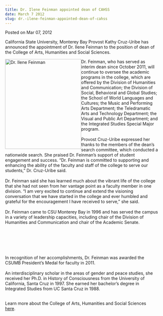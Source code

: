 ```yaml
---
title: Dr. Ilene Feinman appointed dean of CAHSS
date: March 7 2012
slug: dr.-ilene-feinman-appointed-dean-of-cahss
---
```





<span class="date">Posted on Mar 07, 2012    </span>
<p>California State University, Monterey Bay Provost Kathy
Cruz-Uribe has announced the appointment of Dr. Ilene Feinman to
the position of dean of the College of Arts, Humanities and Social
Sciences.</p>
<p><img alt="Dr. Ilene Feinman" src="http://news.csumb.edu/sites/default/files/65/attachments/news/images/feinman.ilene_.small__0.jpg" style="float:left; width:250px; height:295px">Dr. Feinman, who
has served as interim dean since October 2011, will continue to
oversee the academic programs in the college, which are offered by
the Division of Humanities and Communication; the Division of
Social, Behavioral and Global Studies; the School of World
Languages and Cultures; the Music and Performing Arts Department;
the Teledramatic Arts and Technology Department; the Visual and
Public Art Department; and the Integrated Studies Special Major
program.<br>
<br>
Provost Cruz-Uribe expressed her thanks to the members of the
dean&#x2019;s search committee, which conducted a nationwide search. She
praised Dr. Feinman&#x2019;s support of student engagement and success.
&#x201C;Dr. Feinman is committed to supporting and enhancing the ability
of the faculty and staff of the college to serve our students,&#x201D; Dr.
Cruz-Uribe said.<br>
<br>
Dr. Feinman said she has learned much about the vibrant life of the
college that she had not seen from her vantage point as a faculty
member in one division. &#x201C;I am very excited to continue and extend
the visioning conversation that we have started in the college and
ever humbled and grateful for the encouragement I have received to
serve,&#x201D; she said.<br>
<br>
Dr. Feinman came to CSU Monterey Bay in 1996 and has served the
campus in a variety of leadership capacities, including chair of
the Division of Humanities and Communication and chair of the
Academic Senate.</br></br></br></br></br></br></img></p>
<p>In recognition of her accomplishments, Dr. Feinman was awarded
the CSUMB President&#x2019;s Medal for faculty in 2011.<br>
<br>
An interdisciplinary scholar in the areas of gender and peace
studies, she received her Ph.D. in History of Consciousness from
the University of California, Santa Cruz in 1997. She earned her
bachelor&#x2019;s degree in Integrated Studies from UC Santa Cruz in
1988.</br></br></p>
<p>Learn more about the College of Arts, Humanities and Social
Sciences <a href="http://cahss.csumb.edu/welcome-cahss" rel="nofollow">here</a>.&#xA0;<br>
&#xA0;</br></p>





